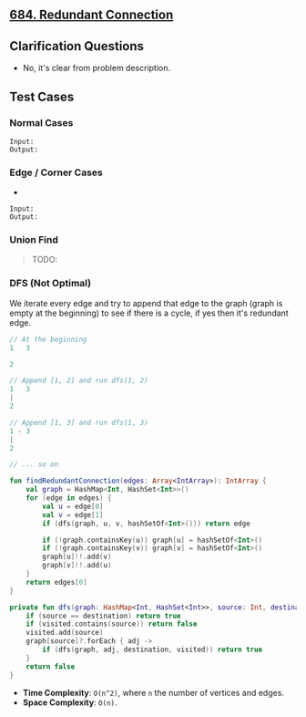 ## [684. Redundant Connection](https://leetcode.com/problems/redundant-connection)

## Clarification Questions
* No, it's clear from problem description.
 
## Test Cases
### Normal Cases
```
Input: 
Output: 
```
### Edge / Corner Cases
* 
```
Input: 
Output: 
```

### Union Find
> TODO:

### DFS (Not Optimal)
We iterate every edge and try to append that edge to the graph (graph is empty at the beginning) to see if there is a cycle, if yes then it's redundant edge.

```js
// At the beginning
1   3

2

// Append [1, 2] and run dfs(1, 2)
1   3
|
2

// Append [1, 3] and run dfs(1, 3)
1 - 3
| 
2

// ... so on
```

```kotlin
fun findRedundantConnection(edges: Array<IntArray>): IntArray {
    val graph = HashMap<Int, HashSet<Int>>()
    for (edge in edges) {
        val u = edge[0]
        val v = edge[1]
        if (dfs(graph, u, v, hashSetOf<Int>())) return edge

        if (!graph.containsKey(u)) graph[u] = hashSetOf<Int>()
        if (!graph.containsKey(v)) graph[v] = hashSetOf<Int>()
        graph[u]!!.add(v)
        graph[v]!!.add(u)
    }
    return edges[0]
}

private fun dfs(graph: HashMap<Int, HashSet<Int>>, source: Int, destination: Int, visited: HashSet<Int>): Boolean {
    if (source == destination) return true
    if (visited.contains(source)) return false
    visited.add(source)
    graph[source]?.forEach { adj ->
        if (dfs(graph, adj, destination, visited)) return true
    }
    return false
}
```

* **Time Complexity**: `O(n^2)`, where `n` the number of vertices and edges.
* **Space Complexity**: `O(n)`.

